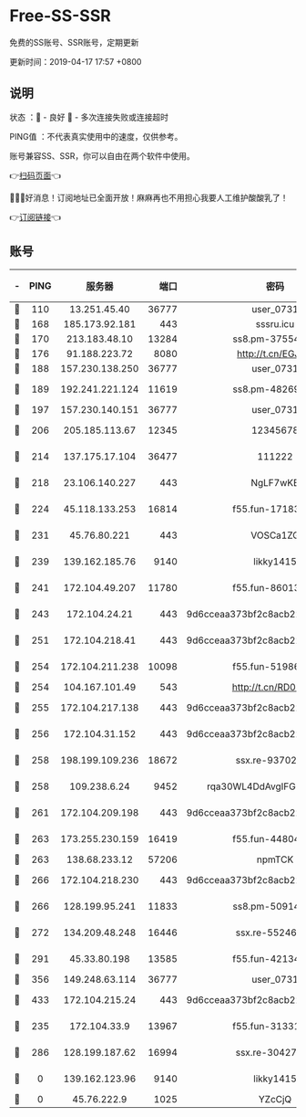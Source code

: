 # Free-SS-SSR

免费的SS账号、SSR账号，定期更新

更新时间：2019-04-17 17:57 +0800

## 说明

状态     ：🙂 - 良好 🙁 - 多次连接失败或连接超时

PING值   ：不代表真实使用中的速度，仅供参考。

账号兼容SS、SSR，你可以自由在两个软件中使用。

👉[扫码页面](https://liesauer.github.io/Free-SS-SSR/)👈

🎉🎉🎉好消息！订阅地址已全面开放！麻麻再也不用担心我要人工维护酸酸乳了！

👉[订阅链接](https://www.liesauer.net/yogurt/subscribe?ACCESS_TOKEN=DAYxR3mMaZAsaqUb)👈

## 账号

|-|PING|服务器|端口|密码|加密方式|区域|
|:----:|:----:|:-----:|-----:|:----:|:----:|:----:|
|🙂|110|13.251.45.40|36777|user_0731|chacha20|SG|
|🙂|168|185.173.92.181|443|sssru.icu|rc4-md5|RU|
|🙂|170|213.183.48.10|13284|ss8.pm-37554897|rc4-md5|RU|
|🙂|176|91.188.223.72|8080|http://t.cn/EGJIyrl|rc4-md5|RU|
|🙂|188|157.230.138.250|36777|user_0731|chacha20|US|
|🙂|189|192.241.221.124|11619|ss8.pm-48269884|aes-256-cfb|US|
|🙂|197|157.230.140.151|36777|user_0731|chacha20|US|
|🙂|206|205.185.113.67|12345|12345678|aes-256-cfb|US|
|🙂|214|137.175.17.104|36477|111222|aes-256-cfb|US|
|🙂|218|23.106.140.227|443|NgLF7wKB|aes-256-cfb|US|
|🙂|224|45.118.133.253|16814|f55.fun-17183295|aes-256-cfb|SG|
|🙂|231|45.76.80.221|443|VOSCa1ZG|aes-256-cfb|DE|
|🙂|239|139.162.185.76|9140|likky1415|aes-256-cfb|DE|
|🙂|241|172.104.49.207|11780|f55.fun-86013900|aes-256-cfb|SG|
|🙂|243|172.104.24.21|443|9d6cceaa373bf2c8acb22e60b6a58be6|aes-256-cfb|US|
|🙂|251|172.104.218.41|443|9d6cceaa373bf2c8acb22e60b6a58be6|aes-256-cfb|US|
|🙂|254|172.104.211.238|10098|f55.fun-51986109|aes-256-cfb|US|
|🙂|254|104.167.101.49|543|http://t.cn/RD0D7sx|rc4-md5|CA|
|🙂|255|172.104.217.138|443|9d6cceaa373bf2c8acb22e60b6a58be6|aes-256-cfb|US|
|🙂|256|172.104.31.152|443|9d6cceaa373bf2c8acb22e60b6a58be6|aes-256-cfb|US|
|🙂|258|198.199.109.236|18672|ssx.re-93702065|aes-256-cfb|US|
|🙂|258|109.238.6.24|9452|rqa30WL4DdAvgIFG6Fs3znzTa|aes-256-cfb|FR|
|🙂|261|172.104.209.198|443|9d6cceaa373bf2c8acb22e60b6a58be6|aes-256-cfb|US|
|🙂|263|173.255.230.159|16419|f55.fun-44804567|aes-256-cfb|US|
|🙂|263|138.68.233.12|57206|npmTCK|rc4-md5|US|
|🙂|266|172.104.218.230|443|9d6cceaa373bf2c8acb22e60b6a58be6|aes-256-cfb|US|
|🙂|266|128.199.95.241|11833|ss8.pm-50914023|aes-256-cfb|SG|
|🙂|272|134.209.48.248|16446|ssx.re-55246161|aes-256-cfb|US|
|🙂|291|45.33.80.198|13585|f55.fun-42134475|aes-256-cfb|US|
|🙂|356|149.248.63.114|36777|user_0731|chacha20|CA|
|🙂|433|172.104.215.24|443|9d6cceaa373bf2c8acb22e60b6a58be6|aes-256-cfb|US|
|🙂|235|172.104.33.9|13967|f55.fun-31331451|aes-256-cfb|SG|
|🙂|286|128.199.187.62|16994|ssx.re-30427652|aes-256-cfb|SG|
|🙁|0|139.162.123.96|9140|likky1415|aes-256-cfb|JP|
|🙁|0|45.76.222.9|1025|YZcCjQ|rc4-md5|JP|
